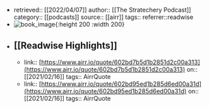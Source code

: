 - retrieved:: [[2022/04/07]]
  author:: [[The Stratechery Podcast]]
  category:: [[podcasts]]
  source:: [[airr]]
  tags:: 
  referrer::readwise
- ![book_image](https://stratechery.com/wp-content/uploads/2020/05/Stratechery-Podcast-Artwork.png){:height 200 :width 200}
- ## [[Readwise Highlights]]
	- link:: [https://www.airr.io/quote/602bd7b5d1b2851d2c00a313](https://www.airr.io/quote/602bd7b5d1b2851d2c00a313)
	  on:: [[2021/02/16]]
	  tags:: 
	  AirrQuote
	- link:: [https://www.airr.io/quote/602bd95ed1b285d6ed00a31d](https://www.airr.io/quote/602bd95ed1b285d6ed00a31d)
	  on:: [[2021/02/16]]
	  tags:: 
	  AirrQuote